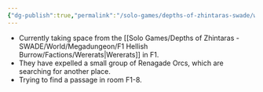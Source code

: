 ```yaml
---
{"dg-publish":true,"permalink":"/solo-games/depths-of-zhintaras-swade/world/megadungeon/f1-hellish-burrow/factions/orcs/","noteIcon":""}
---
```


- Currently taking space from the [[Solo Games/Depths of Zhintaras - SWADE/World/Megadungeon/F1 Hellish Burrow/Factions/Wererats\|Wererats]] in F1.
- They have expelled a small group of Renagade Orcs, which are searching for another place.
- Trying to find a passage in room F1-8.